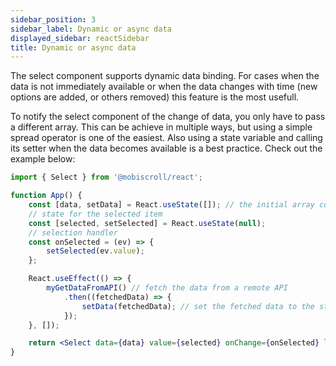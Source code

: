 ```yaml
---
sidebar_position: 3
sidebar_label: Dynamic or async data
displayed_sidebar: reactSidebar
title: Dynamic or async data
---
```


The select component supports dynamic data binding. For cases when the data is not immediately available or when the data changes with time (new options are added, or others removed) this feature is the most usefull.

To notify the select component of the change of data, you only have to pass a different array. This can be achieve in multiple ways, but using a simple spread operator is one of the easiest. Also using a state variable and calling its setter when the data becomes available is a best practice. Check out the example below:

```jsx title="Loading options from an API"
import { Select } from '@mobiscroll/react';

function App() {
    const [data, setData] = React.useState([]); // the initial array contains nothing
    // state for the selected item
    const [selected, setSelected] = React.useState(null);
    // selection handler
    const onSelected = (ev) => {
        setSelected(ev.value);
    };

    React.useEffect(() => {
        myGetDataFromAPI() // fetch the data from a remote API
            .then((fetchedData) => {
                setData(fetchedData); // set the fetched data to the state
            });
    }, []);

    return <Select data={data} value={selected} onChange={onSelected} label="Select item" />
}
```